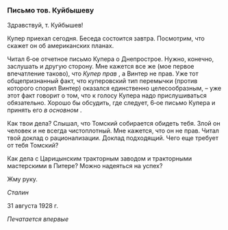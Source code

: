 ### Письмо тов. Куйбышеву

Здравствуй, т. Куйбышев!

Купер приехал сегодня. Беседа состоится завтра. Посмотрим, что скажет он об американских планах.

Читал 6‑ое отчетное письмо Купера о Днепрострое. Нужно, конечно, заслушать и другую сторону. Мне кажется все же (мое первое впечатление таково), что _Купер прав_ , а Винтер не прав. Уже тот общепризнанный факт, что куперовский тип перемычки (против которого спорил Винтер) оказался единственно целесообразным, – уже этот факт говорит о том, что к голосу Купера надо прислушиваться обязательно. Хорошо бы обсудить, где следует, 6‑ое письмо Купера и принять его _в основном_ .

Как твои дела? Слышал, что Томский собирается обидеть тебя. Злой он человек и не всегда чистоплотный. Мне кажется, что он не прав. Читал твой доклад о рационализации. Доклад подходящий. Чего еще требует от тебя Томский?

Как дела с Царицынским тракторным заводом и тракторными мастерскими в Питере? Можно надеяться на успех?

Жму руку.

_Сталин_

31 августа 1928 г.

_Печатается впервые_